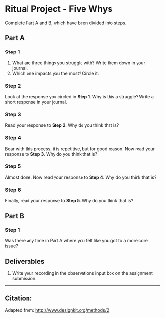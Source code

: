 # Ritual Project - Five Whys
Complete Part A and B, which have been divided into steps.

## Part A
### Step 1

1. What are three things you struggle with? Write them down in your journal.
2. Which one impacts you the most? Circle it.

### Step 2

Look at the response you circled in **Step 1**. Why is this a struggle? Write a short response in your journal.

### Step 3

Read your response to **Step 2**. Why do you think that is?

### Step 4

Bear with this process, it is repetitive, but for good reason. Now read your response to **Step 3**. Why do you think that is?

### Step 5

Almost done. Now read your response to **Step 4**. Why do you think that is?

### Step 6

Finally, read your response to **Step 5**. Why do you think that is?

## Part B
### Step 1
Was there any time in Part A where you felt like you got to a more core issue?
 


## Deliverables
1. Write your recording in the observations input box on the assignment submission.

* * *

## Citation:
Adapted from: http://www.designkit.org/methods/2